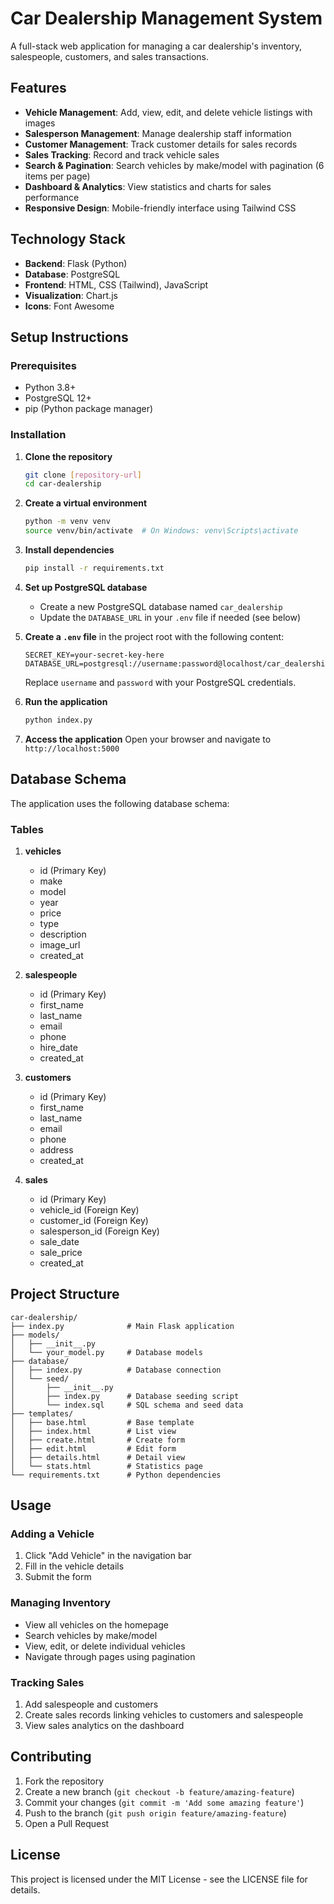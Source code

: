 
# Car Dealership Management System

A full-stack web application for managing a car dealership's inventory, salespeople, customers, and sales transactions.

## Features

- **Vehicle Management**: Add, view, edit, and delete vehicle listings with images
- **Salesperson Management**: Manage dealership staff information
- **Customer Management**: Track customer details for sales records
- **Sales Tracking**: Record and track vehicle sales
- **Search & Pagination**: Search vehicles by make/model with pagination (6 items per page)
- **Dashboard & Analytics**: View statistics and charts for sales performance
- **Responsive Design**: Mobile-friendly interface using Tailwind CSS

## Technology Stack

- **Backend**: Flask (Python)
- **Database**: PostgreSQL
- **Frontend**: HTML, CSS (Tailwind), JavaScript
- **Visualization**: Chart.js
- **Icons**: Font Awesome

## Setup Instructions

### Prerequisites

- Python 3.8+
- PostgreSQL 12+
- pip (Python package manager)

### Installation

1. **Clone the repository**
   ```bash
   git clone [repository-url]
   cd car-dealership
   ```

2. **Create a virtual environment**
   ```bash
   python -m venv venv
   source venv/bin/activate  # On Windows: venv\Scripts\activate
   ```

3. **Install dependencies**
   ```bash
   pip install -r requirements.txt
   ```

4. **Set up PostgreSQL database**
   - Create a new PostgreSQL database named `car_dealership`
   - Update the `DATABASE_URL` in your `.env` file if needed (see below)

5. **Create a `.env` file** in the project root with the following content:
   ```
   SECRET_KEY=your-secret-key-here
   DATABASE_URL=postgresql://username:password@localhost/car_dealership
   ```
   Replace `username` and `password` with your PostgreSQL credentials.

6. **Run the application**
   ```bash
   python index.py
   ```

7. **Access the application**
   Open your browser and navigate to `http://localhost:5000`

## Database Schema

The application uses the following database schema:

### Tables

1. **vehicles**
   - id (Primary Key)
   - make
   - model
   - year
   - price
   - type
   - description
   - image_url
   - created_at

2. **salespeople**
   - id (Primary Key)
   - first_name
   - last_name
   - email
   - phone
   - hire_date
   - created_at

3. **customers**
   - id (Primary Key)
   - first_name
   - last_name
   - email
   - phone
   - address
   - created_at

4. **sales**
   - id (Primary Key)
   - vehicle_id (Foreign Key)
   - customer_id (Foreign Key)
   - salesperson_id (Foreign Key)
   - sale_date
   - sale_price
   - created_at

## Project Structure

```
car-dealership/
├── index.py              # Main Flask application
├── models/
│   ├── __init__.py
│   └── your_model.py     # Database models
├── database/
│   ├── index.py          # Database connection
│   └── seed/
│       ├── __init__.py
│       ├── index.py      # Database seeding script
│       └── index.sql     # SQL schema and seed data
├── templates/
│   ├── base.html         # Base template
│   ├── index.html        # List view
│   ├── create.html       # Create form
│   ├── edit.html         # Edit form
│   ├── details.html      # Detail view
│   └── stats.html        # Statistics page
└── requirements.txt      # Python dependencies
```

## Usage

### Adding a Vehicle

1. Click "Add Vehicle" in the navigation bar
2. Fill in the vehicle details
3. Submit the form

### Managing Inventory

- View all vehicles on the homepage
- Search vehicles by make/model
- View, edit, or delete individual vehicles
- Navigate through pages using pagination

### Tracking Sales

1. Add salespeople and customers
2. Create sales records linking vehicles to customers and salespeople
3. View sales analytics on the dashboard

## Contributing

1. Fork the repository
2. Create a new branch (`git checkout -b feature/amazing-feature`)
3. Commit your changes (`git commit -m 'Add some amazing feature'`)
4. Push to the branch (`git push origin feature/amazing-feature`)
5. Open a Pull Request

## License

This project is licensed under the MIT License - see the LICENSE file for details.
